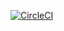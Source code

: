 [![CircleCI](https://dl.circleci.com/status-badge/img/gh/jrdrwn/AsmaulHusnaMobile/tree/main.svg?style=svg)](https://dl.circleci.com/status-badge/redirect/gh/jrdrwn/AsmaulHusnaMobile/tree/main)
